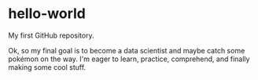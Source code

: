 # hello-world
My first GitHub repository.

Ok, so my final goal is to become a data scientist and maybe catch some pokémon on the way.
I'm eager to learn, practice, comprehend, and finally making some cool stuff.

